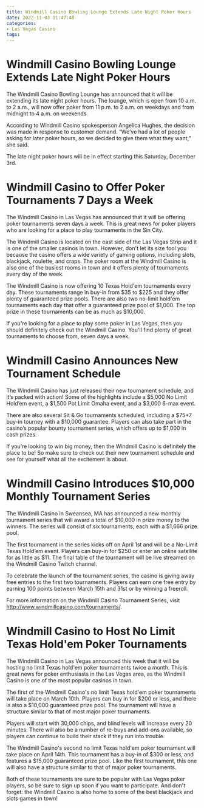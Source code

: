 ```yaml
---
title: Windmill Casino Bowling Lounge Extends Late Night Poker Hours 
date: 2022-11-03 11:47:48
categories:
- Las Vegas Casino
tags:
---
```



#  Windmill Casino Bowling Lounge Extends Late Night Poker Hours 

The Windmill Casino Bowling Lounge has announced that it will be extending its late night poker hours. The lounge, which is open from 10 a.m. to 2 a.m., will now offer poker from 11 p.m. to 2 a.m. on weekdays and from midnight to 4 a.m. on weekends.

According to Windmill Casino spokesperson Angelica Hughes, the decision was made in response to customer demand. “We’ve had a lot of people asking for later poker hours, so we decided to give them what they want,” she said.

The late night poker hours will be in effect starting this Saturday, December 3rd.

#  Windmill Casino to Offer Poker Tournaments 7 Days a Week 

The Windmill Casino in Las Vegas has announced that it will be offering poker tournaments seven days a week. This is great news for poker players who are looking for a place to play tournaments in the Sin City.

The Windmill Casino is located on the east side of the Las Vegas Strip and it is one of the smaller casinos in town. However, don't let its size fool you because the casino offers a wide variety of gaming options, including slots, blackjack, roulette, and craps. The poker room at the Windmill Casino is also one of the busiest rooms in town and it offers plenty of tournaments every day of the week.

The Windmill Casino is now offering 10 Texas Hold'em tournaments every day. These tournaments range in buy-in from $35 to $225 and they offer plenty of guaranteed prize pools. There are also two no-limit hold'em tournaments each day that offer a guaranteed prize pool of $1,000. The top prize in these tournaments can be as much as $10,000.

If you're looking for a place to play some poker in Las Vegas, then you should definitely check out the Windmill Casino. You'll find plenty of great tournaments to choose from, seven days a week.

#  Windmill Casino Announces New Tournament Schedule 

The Windmill Casino has just released their new tournament schedule, and it’s packed with action! Some of the highlights include a $5,000 No Limit Hold’em event, a $1,500 Pot Limit Omaha event, and a $3,000 6-max event.

There are also several Sit & Go tournaments scheduled, including a $75+7 buy-in tourney with a $10,000 guarantee. Players can also take part in the casino’s popular bounty tournament series, which offers up to $1,000 in cash prizes.

If you’re looking to win big money, then the Windmill Casino is definitely the place to be! So make sure to check out their new tournament schedule and see for yourself what all the excitement is about.

#  Windmill Casino Introduces $10,000 Monthly Tournament Series 

The Windmill Casino in Sweansea, MA has announced a new monthly tournament series that will award a total of $10,000 in prize money to the winners. The series will consist of six tournaments, each with a $1,666 prize pool. 

The first tournament in the series kicks off on April 1st and will be a No-Limit Texas Hold’em event. Players can buy-in for $250 or enter an online satellite for as little as $11. The final table of the tournament will be live streamed on the Windmill Casino Twitch channel. 

To celebrate the launch of the tournament series, the casino is giving away free entries to the first two tournaments. Players can earn one free entry by earning 100 points between March 15th and 31st or by winning a freeroll. 

For more information on the Windmill Casino Tournament Series, visit http://www.windmillcasino.com/tournaments/.

#  Windmill Casino to Host No Limit Texas Hold'em Poker Tournaments

The Windmill Casino in Las Vegas announced this week that it will be hosting no limit Texas hold'em poker tournaments twice a month. This is great news for poker enthusiasts in the Las Vegas area, as the Windmill Casino is one of the most popular casinos in town.

The first of the Windmill Casino's no limit Texas hold'em poker tournaments will take place on March 10th. Players can buy in for $200 or less, and there is also a $10,000 guaranteed prize pool. The tournament will have a structure similar to that of most major poker tournaments.

Players will start with 30,000 chips, and blind levels will increase every 20 minutes. There will also be a number of re-buys and add-ons available, so players can continue to build their stack if they run into trouble.

The Windmill Casino's second no limit Texas hold'em poker tournament will take place on April 14th. This tournament has a buy-in of $300 or less, and features a $15,000 guaranteed prize pool. Like the first tournament, this one will also have a structure similar to that of major poker tournaments.

Both of these tournaments are sure to be popular with Las Vegas poker players, so be sure to sign up soon if you want to participate. And don't forget: the Windmill Casino is also home to some of the best blackjack and slots games in town!